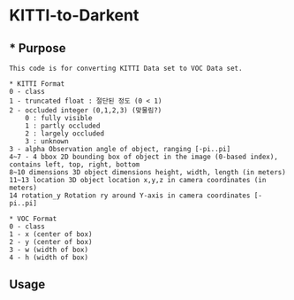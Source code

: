 # KITTI-to-Darkent

## * Purpose    
    This code is for converting KITTI Data set to VOC Data set.
    
    * KITTI Format
    0 - class
    1 - truncated float : 절단된 정도 (0 < 1)
    2 - occluded integer (0,1,2,3) (맞물림?)
        0 : fully visible
        1 : partly occluded
        2 : largely occluded
        3 : unknown
    3 - alpha Observation angle of object, ranging [-pi..pi]
    4~7 - 4 bbox 2D bounding box of object in the image (0-based index), contains left, top, right, bottom
    8~10 dimensions 3D object dimensions height, width, length (in meters)
    11~13 location 3D object location x,y,z in camera coordinates (in meters)
    14 rotation_y Rotation ry around Y-axis in camera coordinates [-pi..pi]
    
    * VOC Format
    0 - class
    1 - x (center of box)
    2 - y (center of box)
    3 - w (width of box)
    4 - h (width of box)
    
## Usage
    
     
